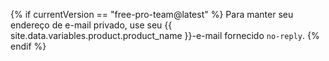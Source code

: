 {% if currentVersion == "free-pro-team@latest" %}
Para manter seu endereço de e-mail privado, use seu {{ site.data.variables.product.product_name }}-e-mail fornecido `no-reply`.
{% endif %}
